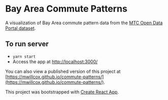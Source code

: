 # Bay Area Commute Patterns
A visualization of Bay Area commute pattern data from the [MTC Open Data Portal dataset](https://data.bayareametro.gov/dataset/Vital-Signs-Commute-Patterns-Bay-Area/a3ij-q9vc/data).

## To run server
* `yarn start`
* Access the app at [http://localhost:3000/](http://localhost:3000/)

You can also view a published version of this project at [https://mwillcox.github.io/commute-patterns/](https://mwillcox.github.io/commute-patterns/).

This project was bootstrapped with [Create React App](https://github.com/facebook/create-react-app).